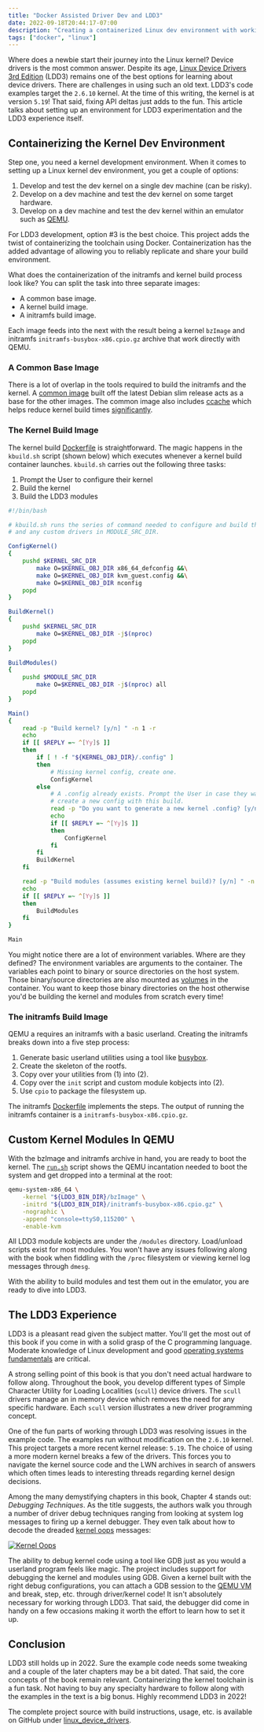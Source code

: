 ```yaml
---
title: "Docker Assisted Driver Dev and LDD3"
date: 2022-09-18T20:44:17-07:00
description: "Creating a containerized Linux dev environment with working LDD3 modules."
tags: ["docker", "linux"]
---
```


Where does a newbie start their journey into the Linux kernel? Device drivers is
the most common answer. Despite its age, [Linux Device Drivers 3rd Edition][1]
(LDD3) remains one of the best options for learning about device drivers. There
are challenges in using such an old text. LDD3's code examples target the
`2.6.10` kernel. At the time of this writing, the kernel is at version `5.19`!
That said, fixing API deltas just adds to the fun. This article talks about
setting up an environment for LDD3 experimentation and the LDD3 experience
itself.

## Containerizing the Kernel Dev Environment

Step one, you need a kernel development environment. When it comes to setting up
a Linux kernel dev environment, you get a couple of options:

1. Develop and test the dev kernel on a single dev machine (can be risky).
2. Develop on a dev machine and test the dev kernel on some target hardware.
3. Develop on a dev machine and test the dev kernel within an emulator such as
   [QEMU][3].

For LDD3 development, option #3 is the best choice. This project adds the twist
of containerizing the toolchain using Docker. Containerization has the added
advantage of allowing you to reliably replicate and share your build
environment.

What does the containerization of the initramfs and kernel build process look
like? You can split the task into three separate images:

- A common base image.
- A kernel build image.
- A initramfs build image.

Each image feeds into the next with the result being a kernel `bzImage` and
initramfs `initramfs-busybox-x86.cpio.gz` archive that work directly with QEMU.

### A Common Base Image

There is a lot of overlap in the tools required to build the initramfs and the
kernel. A [common image][4] built off the latest Debian slim release acts as a
base for the other images. The common image also includes [ccache][5] which
helps reduce kernel build times [significantly][6].

### The Kernel Build Image

The kernel build [Dockerfile][10] is straightforward. The magic happens in the
`kbuild.sh` script (shown below) which executes whenever a kernel build
container launches. `kbuild.sh` carries out the following three tasks:

1. Prompt the User to configure their kernel
2. Build the kernel
3. Build the LDD3 modules

```bash
#!/bin/bash

# kbuild.sh runs the series of command needed to configure and build the kernel
# and any custom drivers in MODULE_SRC_DIR.

ConfigKernel()
{
    pushd $KERNEL_SRC_DIR
        make O=$KERNEL_OBJ_DIR x86_64_defconfig &&\
        make O=$KERNEL_OBJ_DIR kvm_guest.config &&\
        make O=$KERNEL_OBJ_DIR nconfig
    popd
}

BuildKernel()
{
    pushd $KERNEL_SRC_DIR
        make O=$KERNEL_OBJ_DIR -j$(nproc)
    popd
}

BuildModules()
{
    pushd $MODULE_SRC_DIR
        make O=$KERNEL_OBJ_DIR -j$(nproc) all
    popd
}

Main()
{
    read -p "Build kernel? [y/n] " -n 1 -r
    echo
    if [[ $REPLY =~ ^[Yy]$ ]]
    then
        if [ ! -f "${KERNEL_OBJ_DIR}/.config" ]
        then
            # Missing kernel config, create one.
            ConfigKernel
        else
            # A .config already exists. Prompt the User in case they want to
            # create a new config with this build.
            read -p "Do you want to generate a new kernel .config? [y/n] " -n 1 -r
            echo
            if [[ $REPLY =~ ^[Yy]$ ]]
            then
                ConfigKernel
            fi
        fi
        BuildKernel
    fi

    read -p "Build modules (assumes existing kernel build)? [y/n] " -n 1 -r
    echo
    if [[ $REPLY =~ ^[Yy]$ ]]
    then
        BuildModules
    fi
}

Main
```

You might notice there are a lot of environment variables. Where are they
defined? The environment variables are arguments to the container. The variables
each point to binary or source directories on the host system. Those
binary/source directories are also mounted as [volumes][11] in the container.
You want to keep those binary directories on the host otherwise you'd be
building the kernel and modules from scratch every time!

### The initramfs Build Image

QEMU a requires an initramfs with a basic userland. Creating the initramfs
breaks down into a five step process:

1. Generate basic userland utilities using a tool like [busybox][7].
2. Create the skeleton of the rootfs.
3. Copy over your utilities from (1) into (2).
4. Copy over the `init` script and custom module kobjects into (2).
5. Use `cpio` to package the filesystem up.

The initramfs [Dockerfile][8] implements the steps. The output of running
the initramfs container is a `initramfs-busybox-x86.cpio.gz`.

## Custom Kernel Modules In QEMU

With the bzImage and initramfs archive in hand, you are ready to boot the
kernel. The [`run.sh`][12] script shows the QEMU incantation needed to boot the
system and get dropped into a terminal at the root:

```bash
qemu-system-x86_64 \
    -kernel "${LDD3_BIN_DIR}/bzImage" \
    -initrd "${LDD3_BIN_DIR}/initramfs-busybox-x86.cpio.gz" \
    -nographic \
    -append "console=ttyS0,115200" \
    -enable-kvm
```

All LDD3 module kobjects are under the `/modules` directory. Load/unload scripts
exist for most modules. You won't have any issues following along with the book
when fiddling with the `/proc` filesystem or viewing kernel log messages through
`dmesg`.

With the ability to build modules and test them out in the emulator, you are
ready to dive into LDD3.

## The LDD3 Experience

LDD3 is a pleasant read given the subject matter. You'll get the most out of
this book if you come in with a solid grasp of the C programming language.
Moderate knowledge of Linux development and good [operating systems
fundamentals][13] are critical.

A strong selling point of this book is that you don't need actual hardware to
follow along. Throughout the book, you develop different types of Simple
Character Utility for Loading Localities (`scull`) device drivers. The `scull`
drivers manage an in memory device which removes the need for any specific
hardware. Each `scull` version illustrates a new driver programming concept.

One of the fun parts of working through LDD3 was resolving issues in the example
code. The examples run without modification on the `2.6.10` kernel. This project
targets a more recent kernel release: `5.19`. The choice of using a more modern
kernel breaks a few of the drivers. This forces you to navigate the kernel
source code and the LWN archives in search of answers which often times leads to
interesting threads regarding kernel design decisions.

Among the many demystifying chapters in this book, Chapter 4 stands out:
_Debugging Techniques_. As the title suggests, the authors walk you through a
number of driver debug techniques ranging from looking at system log messages to
firing up a kernel debugger. They even talk about how to decode the dreaded
[kernel oops][16] messages:

[![Kernel Oops](/posts/2022/linux-device-drivers/kernel_oops.webp#center)][14]

The ability to debug kernel code using a tool like GDB just as you would a
userland program feels like magic. The project includes support for debugging
the kernel and modules using GDB. Given a kernel built with the right debug
configurations, you can attach a GDB session to the [QEMU VM][15] and break,
step, etc. through driver/kernel code! It isn't absolutely necessary for
working through LDD3. That said, the debugger did come in handy on a few
occasions making it worth the effort to learn how to set it up.

## Conclusion

LDD3 still holds up in 2022. Sure the example code needs some tweaking and a
couple of the later chapters may be a bit dated. That said, the core concepts of
the book remain relevant. Containerizing the kernel toolchain is a fun task. Not
having to buy any specialty hardware to follow along with the examples in the
text is a big bonus. Highly recommend LDD3 in 2022!

The complete project source with build instructions, usage, etc. is available on
GitHub under [linux_device_drivers][17].

[1]: https://lwn.net/Kernel/LDD3/
[2]: https://lwn.net/Archives/
[3]: https://www.qemu.org/
[4]: https://github.com/ivan-guerra/linux_device_drivers/blob/master/docker/common/Dockerfile
[5]: https://ccache.dev/
[6]: https://nickdesaulniers.github.io/blog/2018/06/02/speeding-up-linux-kernel-builds-with-ccache/
[7]: https://busybox.net/
[8]: https://github.com/ivan-guerra/linux_device_drivers/blob/master/docker/initramfs/Dockerfile
[9]: https://github.com/ivan-guerra/linux_device_drivers/blob/master/scripts/build.sh
[10]: https://github.com/ivan-guerra/linux_device_drivers/blob/master/docker/kernel/Dockerfile
[11]: https://docs.docker.com/storage/volumes/
[12]: https://github.com/ivan-guerra/linux_device_drivers/blob/master/scripts/run.sh
[13]: https://pages.cs.wisc.edu/~remzi/OSTEP/
[14]: https://www.linuxjournal.com/content/oops-debugging-kernel-panics-0
[15]: https://github.com/ivan-guerra/linux_device_drivers?tab=readme-ov-file#gdb-support
[16]: https://en.wikipedia.org/wiki/Linux_kernel_oops
[17]: https://github.com/ivan-guerra/linux_device_drivers.git
